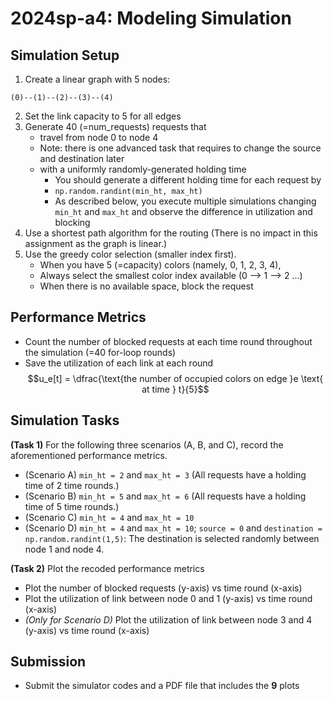 # 2024sp-a4: Modeling Simulation

## Simulation Setup
1. Create a linear graph with 5 nodes:
```
(0)--(1)--(2)--(3)--(4)
```
2. Set the link capacity to 5 for all edges
3. Generate 40 (=num_requests) requests that
   - travel from node 0 to node 4
   - Note: there is one advanced task that requires to change the source and destination later
   - with a uniformly randomly-generated holding time
     - You should generate a different holding time for each request by
     - ```np.random.randint(min_ht, max_ht)```
     - As described below, you execute multiple simulations changing ```min_ht``` and ```max_ht``` and observe the difference in utilization and blocking
4. Use a shortest path algorithm for the routing (There is no impact in this assignment as the graph is linear.)
5. Use the greedy color selection (smaller index first). 
   - When you have 5 (=capacity) colors (namely, 0, 1, 2, 3, 4), 
   - Always select the smallest color index available (0 --> 1 --> 2 ...)
   - When there is no available space, block the request

## Performance Metrics
- Count the number of blocked requests at each time round throughout the simulation (=40 for-loop rounds)
- Save the utilization of each link at each round
$$u_e[t] = \dfrac{\text{the number of occupied colors on edge }e \text{ at time } t}{5}$$

## Simulation Tasks
**(Task 1)** For the following three scenarios (A, B, and C), record the aforementioned performance metrics.

- (Scenario A) ```min_ht = 2``` and ```max_ht = 3``` (All requests have a holding time of 2 time rounds.)
- (Scenario B) ```min_ht = 5``` and ```max_ht = 6``` (All requests have a holding time of 5 time rounds.)
- (Scenario C) ```min_ht = 4``` and ```max_ht = 10```
- (Scenario D) ```min_ht = 4``` and ```max_ht = 10```; ```source = 0``` and ```destination = np.random.randint(1,5)```: The destination is selected randomly between node 1 and node 4.

**(Task 2)** Plot the recoded performance metrics
- Plot the number of blocked requests (y-axis) vs time round (x-axis)
- Plot the utilization of link between node 0 and 1 (y-axis) vs time round (x-axis)
- *(Only for Scenario D)* Plot the utilization of link between node 3 and 4 (y-axis) vs time round (x-axis)

## Submission
- Submit the simulator codes and a PDF file that includes the **9** plots

